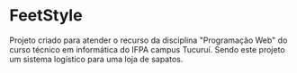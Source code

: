 # FeetStyle
Projeto criado para atender o recurso da disciplina "Programação Web" do curso técnico em informática do IFPA campus Tucuruí. Sendo este projeto um sistema logístico para uma loja de sapatos. 

